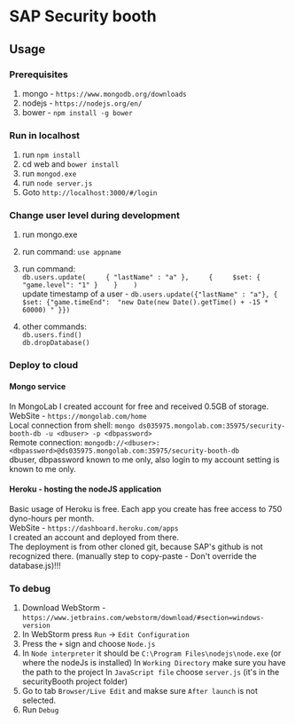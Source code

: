 # SAP Security booth

## Usage

### Prerequisites  
1) mongo  - `https://www.mongodb.org/downloads`   
2) nodejs - `https://nodejs.org/en/`  
3) bower  - `npm install -g bower`   

### Run in localhost

1) run `npm install`  
2) cd web and `bower install`   
3) run `mongod.exe`   
4) run `node server.js`    
5) Goto `http://localhost:3000/#/login`    

### Change user level during development   
1) run mongo.exe       
2) run command: `use appname`    
3) run command:   
`db.users.update(    
    { "lastName" : "a" },    
    {    
      $set: { "game.level": "1" }   
    }   
)`  
update timestamp of a user - 
`db.users.update({"lastName" : "a"}, { $set: {"game.timeEnd":  "new Date(new Date().getTime() + -15 * 60000) " }})`

4) other commands:   
`db.users.find()`     
`db.dropDatabase()`      

### Deploy to cloud

#### Mongo service 
In MongoLab I created account for free and received 0.5GB of storage.   
WebSite - `https://mongolab.com/home`   
Local connection from shell: `mongo ds035975.mongolab.com:35975/security-booth-db -u <dbuser> -p <dbpassword>`   
Remote connection: `mongodb://<dbuser>:<dbpassword>@ds035975.mongolab.com:35975/security-booth-db`    
dbuser, dbpassword known to me only, also login to my account setting is known to me only.   

#### Heroku - hosting the nodeJS application
Basic usage of Heroku is free. Each app you create has free access to 750 dyno-hours per month.   
WebSite - `https://dashboard.heroku.com/apps`    
I created an account and deployed from there.   
The deployment is from other cloned git, because SAP's github is not recognized there. 
(manually step to copy-paste - Don't override the database.js)!!!    


### To debug
1) Download WebStorm - `https://www.jetbrains.com/webstorm/download/#section=windows-version`
2) In WebStorm press `Run` -> `Edit Configuration`
3) Press the `+` sign and choose `Node.js`
4) 	In `Node interpreter` it should be `C:\Program Files\nodejs\node.exe` (or where the nodeJs is installed)
	In `Working Directory` make sure you have the path to the project
	In `JavaScript file` choose `server.js` (it's in the securityBooth project folder)
5) Go to tab `Browser/Live Edit` and makse sure `After launch` is not selected.
6) Run `Debug`
